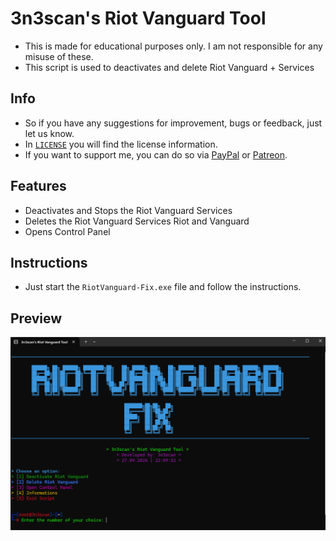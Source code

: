 # 3n3scan's Riot Vanguard Tool
- This is made for educational purposes only. I am not responsible for any misuse of these.
- This script is used to deactivates and delete Riot Vanguard + Services

## Info
- So if you have any suggestions for improvement, bugs or feedback, just let us know.
- In [`LICENSE`](https://github.com/3n3scan/RiotVanguard-Fix/blob/main/LICENSE) you will find the license information.
- If you want to support me, you can do so via [PayPal](https://paypal.me/enescaneryalcin) or [Patreon](https://www.patreon.com/3n3scan).

## Features
+ Deactivates and Stops the Riot Vanguard Services
+ Deletes the Riot Vanguard Services Riot and Vanguard
+ Opens Control Panel

## Instructions
- Just start the `RiotVanguard-Fix.exe` file and follow the instructions.

## Preview

<p align="center">
  <a href="https://3n3scan.github.io" target="_blank">
    <img src="https://raw.githubusercontent.com/3n3scan/RiotVanguard-Fix/main/source/images/preview.png" alt="3n3scan's Github Profile" title="3n3scan's Github Profile">
  </a>
</p>
